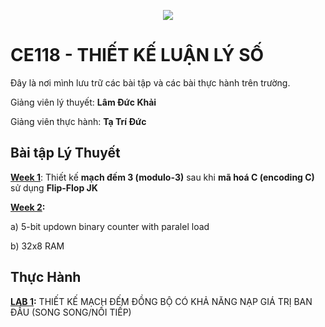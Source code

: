 <p align="center">
  <img src="https://www.uit.edu.vn/sites/vi/files/banner_uit.png" />
</p>

<p align="center">

# CE118 - THIẾT KẾ LUẬN LÝ SỐ

</p>

Đây là nơi mình lưu trữ các bài tập và các bài thực hành trên trường.

Giảng viên lý thuyết: **Lâm Đức Khải**

Giảng viên thực hành: **Tạ Trí Đức**
## Bài tập Lý Thuyết
**[Week 1](LYTHUYET/WEEK1/)**: Thiết kế **mạch đếm 3 (modulo-3)** sau khi **mã hoá C (encoding C)** sử dụng **Flip-Flop JK**

**[Week 2](LYTHUYET/WEEK2/):**

a) 5-bit updown binary counter with paralel load

b) 32x8 RAM

## Thực Hành

**[LAB 1](THUCHANH/LAB1/):** THIẾT KẾ MẠCH ĐẾM ĐỒNG BỘ CÓ KHẢ NĂNG NẠP GIÁ TRỊ BAN ĐẦU (SONG SONG/NỐI TIẾP)
